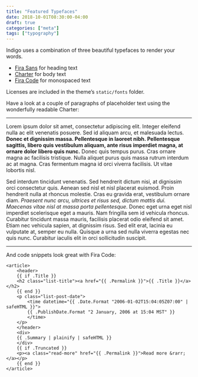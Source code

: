 ```yaml
---
title: "Featured Typefaces"
date: 2018-10-01T08:30:00-04:00
draft: true
categories: ["meta"]
tags: ["typography"]
---
```


Indigo uses a combination of three beautiful typefaces to render your words.

<!--more-->

- [Fira Sans][fira-sans] for heading text
- [Charter][charter] for body text
- [Fira Code][fira-code] for monospaced text

Licenses are included in the theme’s `static/fonts` folder.

Have a look at a couple of paragraphs of placeholder text using the wonderfully readable Charter:

---
Lorem ipsum dolor sit amet, consectetur adipiscing elit. Integer eleifend nulla ac elit venenatis posuere. Sed id aliquam arcu, et malesuada lectus. **Donec et dignissim massa. Pellentesque in laoreet nibh. Pellentesque sagittis, libero quis vestibulum aliquam, ante risus imperdiet magna, at ornare dolor libero quis nunc.** Donec quis tempus purus. Cras ornare magna ac facilisis tristique. Nulla aliquet purus quis massa rutrum interdum ac at magna. Cras fermentum magna id orci viverra facilisis. Ut vitae lobortis nisl.

Sed interdum tincidunt venenatis. Sed hendrerit dictum nisi, at dignissim orci consectetur quis. Aenean sed nisl et nisl placerat euismod. Proin hendrerit nulla at rhoncus molestie. Cras eu gravida erat, vestibulum ornare diam. _Praesent nunc arcu, ultrices et risus sed, dictum mattis dui. Maecenas vitae nisl at massa porta pellentesque_. Donec eget urna eget nisl imperdiet scelerisque eget a mauris. Nam fringilla sem id vehicula rhoncus. Curabitur tincidunt massa mauris, facilisis placerat odio eleifend sit amet. Etiam nec vehicula sapien, at dignissim risus. Sed elit erat, lacinia eu vulputate at, semper eu nulla. Quisque a urna sed nulla viverra egestas nec quis nunc. Curabitur iaculis elit in orci sollicitudin suscipit.

---

And code snippets look great with Fira Code:

```
<article>
    <header>
    {{ if .Title }}
    <h2 class="list-title"><a href="{{ .Permalink }}">{{ .Title }}</a></h2>
    {{ end }}
    <p class="list-post-date">
        <time datetime="{{ .Date.Format "2006-01-02T15:04:05Z07:00" | safeHTML }}">
        {{ .PublishDate.Format "2 January, 2006 at 15:04 MST" }}
        </time>
    </p>
    </header>
    <div>
    {{ .Summary | plainify | safeHTML }}
    </div>
    {{ if .Truncated }}
    <p><a class="read-more" href="{{ .Permalink }}">Read more &rarr;</a></p>
    {{ end }}
</article>
```

[fira-sans]: https://bboxtype.com/typefaces/FiraSans/#!layout=specimen
[charter]: https://practicaltypography.com/charter.html
[fira-code]: https://github.com/tonsky/FiraCode
